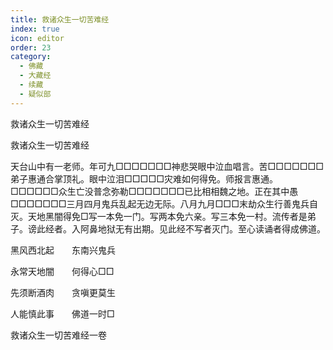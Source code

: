 ```yaml
---
title: 救诸众生一切苦难经
index: true
icon: editor
order: 23
category:
  - 佛藏
  - 大藏经
  - 续藏
  - 疑似部
---
```


  救诸众生一切苦难经  

救诸众生一切苦难经  

天台山中有一老师。年可九□□□□□□□神悲哭眼中泣血唱言。苦□□□□□□□弟子惠通合掌顶礼。眼中泣泪□□□□□灾难如何得免。师报言惠通。□□□□□□众生亡没普念弥勒□□□□□□□已比相相魏之地。正在其中愚□□□□□□□三月四月鬼兵乱起无边无际。八月九月□□□末劫众生行善鬼兵自灭。天地黑闇得免□写一本免一门。写两本免六亲。写三本免一村。流传者是弟子。谤此经者。入阿鼻地狱无有出期。见此经不写者灭门。至心读诵者得成佛道。  

黑风西北起　　东南兴鬼兵  

永常天地闇　　何得心□□  

先须断酒肉　　贪嗔更莫生  

人能慎此事　　佛道一时□  

救诸众生一切苦难经一卷  
